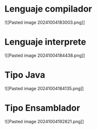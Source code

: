 


# Lenguaje compilador
![[Pasted image 20241004183003.png]]

# Lenguaje interprete
![[Pasted image 20241004184438.png]]


# Tipo Java
![[Pasted image 20241004184135.png]]

# Tipo Ensamblador
![[Pasted image 20241004192821.png]]

